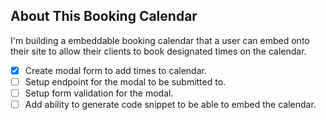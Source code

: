 ## About This Booking Calendar

I'm building a embeddable booking calendar that a user can embed onto their site to allow their clients to book designated times on the calendar.

- [x] Create modal form to add times to calendar.
- [ ] Setup endpoint for the modal to be submitted to.
- [ ] Setup form validation for the modal.
- [ ] Add ability to generate code snippet to be able to embed the calendar.
